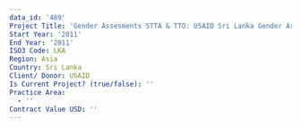 ```yaml
---
data_id: '489'
Project Title: 'Gender Assesments STTA & TTO: USAID Sri Lanka Gender Assessment (TDY 115)'
Start Year: '2011'
End Year: '2011'
ISO3 Code: LKA
Region: Asia
Country: Sri Lanka
Client/ Donor: USAID
Is Current Project? (true/false): ''
Practice Area:
  - ''
Contract Value USD: ''
---
```

